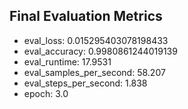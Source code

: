 ## Final Evaluation Metrics
- eval_loss: 0.015295403078198433
- eval_accuracy: 0.9980861244019139
- eval_runtime: 17.9531
- eval_samples_per_second: 58.207
- eval_steps_per_second: 1.838
- epoch: 3.0

